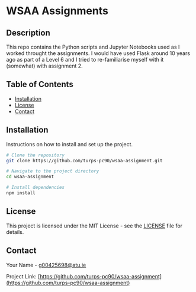 # WSAA Assignments

## Description
This repo contains the Python scripts and Jupyter Notebooks used as I worked throught the assignments. I would have used Flask around 10 years ago as part of a Level 6 and I tried to re-familiarise myself with it (somewhat) with assignment 2. 

## Table of Contents
- [Installation](#installation)
- [License](#license)
- [Contact](#contact)

## Installation
Instructions on how to install and set up the project.

```bash
# Clone the repository
git clone https://github.com/turps-pc90/wsaa-assignment.git

# Navigate to the project directory
cd wsaa-assignment

# Install dependencies
npm install
```

## License
This project is licensed under the MIT License - see the [LICENSE](LICENSE) file for details.

## Contact
Your Name - [g00425698@atu.ie](mailto:g00425698@atu.ie)

Project Link: [https://github.com/turps-pc90/wsaa-assignment](https://github.com/turps-pc90/wsaa-assignment)